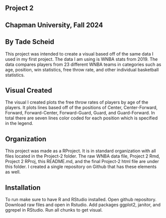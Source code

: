 ## Project 2
## Chapman University, Fall 2024
## By Tade Scheid

This project was intended to create a visual based off of the same data I used in my first project. The data I am using is WNBA stats from 2019. The data compares players from 23 different WNBA teams in categories such as age, position, win statistics, free throw rate, and other individual basketball statistics.

## Visual Created

The visual I created plots the free throw rates of players by age of the players. It plots lines based off of the positions of Center, Center-Forward, Forward, Forward-Center, Forward-Guard, Guard, and Guard-Forward. In total there are seven lines color coded for each position which is specified in the legend. 

## Organization 
This project was made as a RProject. It is in standard organization with all files located in the Project-2 folder. The raw WNBA data file, Project 2 Rmd, Project 2 RProj, this README.md, and the final Project-2 html file are under this folder. I created a single repository on Github that has these elements as well. 

## Installation
To run make sure to have R and RStudio installed. Open github repository. Download raw files and open in Rstudio. Add packages ggplot2, janitor, and ggrepel in RStudio. Run all chunks to get visual. 